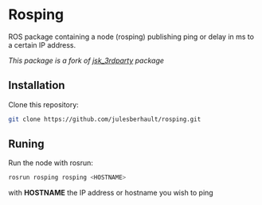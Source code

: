# Rosping

ROS package containing a node (rosping) publishing ping or delay in ms to a certain IP address.

*This package is a fork of [jsk_3rdparty](https://github.com/jsk-ros-pkg/jsk_3rdparty/tree/master/rosping) package*

## Installation

Clone this repository:
```bash
git clone https://github.com/julesberhault/rosping.git
```

## Runing

Run the node with rosrun:
```bash
rosrun rosping rosping <HOSTNAME>
```
with **HOSTNAME** the IP address or hostname you wish to ping
